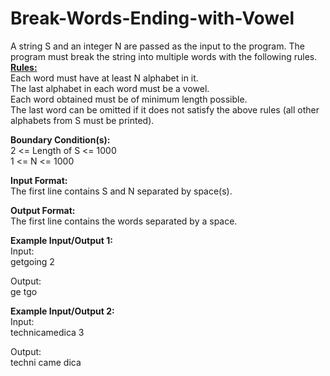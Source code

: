 # Break-Words-Ending-with-Vowel
<p>A string S and an integer N are passed as the input to the program. The program must break the string into multiple words with the following rules.<br>
<u><strong>Rules:</strong></u><br>
Each word must have at least N alphabet in it.<br>
The last alphabet in each word must be a vowel.<br>
Each word obtained must be of minimum length possible.<br>
The last word can be omitted if it does not satisfy the above rules (all other alphabets from S must be printed).</p>

<p><strong>Boundary Condition(s):</strong><br>
2 &lt;= Length of S &lt;= 1000<br>
1 &lt;= N &lt;= 1000</p>

<p><strong>Input Format:</strong><br>
The first line contains S and N separated by space(s).</p>

<p><strong>Output Format:</strong><br>
The first line contains the words separated by a space.</p>

<p><strong>Example Input/Output 1:</strong><br>
Input:<br>
getgoing 2</p>

<p>Output:<br>
ge tgo</p>

<p><strong>Example Input/Output 2:</strong><br>
Input:<br>
technicamedica 3</p>

<p>Output:<br>
techni came dica</p>
